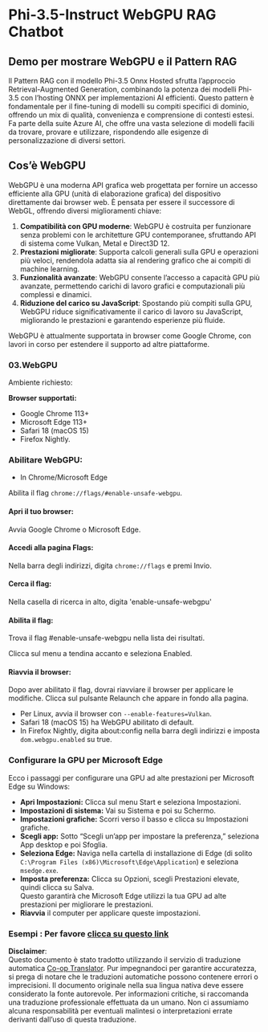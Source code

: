 <!--
CO_OP_TRANSLATOR_METADATA:
{
  "original_hash": "b62864faf628eb07f5231d4885555198",
  "translation_date": "2025-07-17T03:09:21+00:00",
  "source_file": "md/02.Application/01.TextAndChat/Phi3/WebGPUWithPhi35Readme.md",
  "language_code": "it"
}
-->
# Phi-3.5-Instruct WebGPU RAG Chatbot

## Demo per mostrare WebGPU e il Pattern RAG

Il Pattern RAG con il modello Phi-3.5 Onnx Hosted sfrutta l’approccio Retrieval-Augmented Generation, combinando la potenza dei modelli Phi-3.5 con l’hosting ONNX per implementazioni AI efficienti. Questo pattern è fondamentale per il fine-tuning di modelli su compiti specifici di dominio, offrendo un mix di qualità, convenienza e comprensione di contesti estesi. Fa parte della suite Azure AI, che offre una vasta selezione di modelli facili da trovare, provare e utilizzare, rispondendo alle esigenze di personalizzazione di diversi settori.

## Cos’è WebGPU  
WebGPU è una moderna API grafica web progettata per fornire un accesso efficiente alla GPU (unità di elaborazione grafica) del dispositivo direttamente dai browser web. È pensata per essere il successore di WebGL, offrendo diversi miglioramenti chiave:

1. **Compatibilità con GPU moderne**: WebGPU è costruita per funzionare senza problemi con le architetture GPU contemporanee, sfruttando API di sistema come Vulkan, Metal e Direct3D 12.
2. **Prestazioni migliorate**: Supporta calcoli generali sulla GPU e operazioni più veloci, rendendola adatta sia al rendering grafico che ai compiti di machine learning.
3. **Funzionalità avanzate**: WebGPU consente l’accesso a capacità GPU più avanzate, permettendo carichi di lavoro grafici e computazionali più complessi e dinamici.
4. **Riduzione del carico su JavaScript**: Spostando più compiti sulla GPU, WebGPU riduce significativamente il carico di lavoro su JavaScript, migliorando le prestazioni e garantendo esperienze più fluide.

WebGPU è attualmente supportata in browser come Google Chrome, con lavori in corso per estendere il supporto ad altre piattaforme.

### 03.WebGPU  
Ambiente richiesto:

**Browser supportati:**  
- Google Chrome 113+  
- Microsoft Edge 113+  
- Safari 18 (macOS 15)  
- Firefox Nightly.

### Abilitare WebGPU:

- In Chrome/Microsoft Edge  

Abilita il flag `chrome://flags/#enable-unsafe-webgpu`.

#### Apri il tuo browser:  
Avvia Google Chrome o Microsoft Edge.

#### Accedi alla pagina Flags:  
Nella barra degli indirizzi, digita `chrome://flags` e premi Invio.

#### Cerca il flag:  
Nella casella di ricerca in alto, digita 'enable-unsafe-webgpu'

#### Abilita il flag:  
Trova il flag #enable-unsafe-webgpu nella lista dei risultati.

Clicca sul menu a tendina accanto e seleziona Enabled.

#### Riavvia il browser:  

Dopo aver abilitato il flag, dovrai riavviare il browser per applicare le modifiche. Clicca sul pulsante Relaunch che appare in fondo alla pagina.

- Per Linux, avvia il browser con `--enable-features=Vulkan`.  
- Safari 18 (macOS 15) ha WebGPU abilitato di default.  
- In Firefox Nightly, digita about:config nella barra degli indirizzi e imposta `dom.webgpu.enabled` su true.

### Configurare la GPU per Microsoft Edge  

Ecco i passaggi per configurare una GPU ad alte prestazioni per Microsoft Edge su Windows:

- **Apri Impostazioni:** Clicca sul menu Start e seleziona Impostazioni.  
- **Impostazioni di sistema:** Vai su Sistema e poi su Schermo.  
- **Impostazioni grafiche:** Scorri verso il basso e clicca su Impostazioni grafiche.  
- **Scegli app:** Sotto “Scegli un’app per impostare la preferenza,” seleziona App desktop e poi Sfoglia.  
- **Seleziona Edge:** Naviga nella cartella di installazione di Edge (di solito `C:\Program Files (x86)\Microsoft\Edge\Application`) e seleziona `msedge.exe`.  
- **Imposta preferenza:** Clicca su Opzioni, scegli Prestazioni elevate, quindi clicca su Salva.  
Questo garantirà che Microsoft Edge utilizzi la tua GPU ad alte prestazioni per migliorare le prestazioni.  
- **Riavvia** il computer per applicare queste impostazioni.

### Esempi : Per favore [clicca su questo link](https://github.com/microsoft/aitour-exploring-cutting-edge-models/tree/main/src/02.ONNXRuntime/01.WebGPUChatRAG)

**Disclaimer**:  
Questo documento è stato tradotto utilizzando il servizio di traduzione automatica [Co-op Translator](https://github.com/Azure/co-op-translator). Pur impegnandoci per garantire accuratezza, si prega di notare che le traduzioni automatiche possono contenere errori o imprecisioni. Il documento originale nella sua lingua nativa deve essere considerato la fonte autorevole. Per informazioni critiche, si raccomanda una traduzione professionale effettuata da un umano. Non ci assumiamo alcuna responsabilità per eventuali malintesi o interpretazioni errate derivanti dall’uso di questa traduzione.